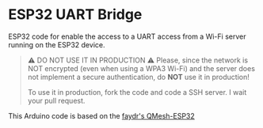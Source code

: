 # ESP32 UART Bridge

ESP32 code for enable the access to a UART access from a Wi-Fi server running on the ESP32 device.

> ⚠️ DO NOT USE IT IN PRODUCTION ⚠️
> Please, since the network is NOT encrypted (even when using a WPA3 Wi-Fi) and the server does not implement a secure authentication, do **NOT** use it in production!
> 
> To use it in production, fork the code and code a SSH server. I wait your pull request.

This Arduino code is based on the [faydr's QMesh-ESP32](https://github.com/faydr/QMesh-ESP32/blob/main/qmesh_interface/qmesh_interface.ino)
